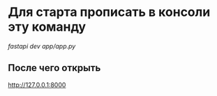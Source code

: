 # Для старта прописать в консоли эту команду
*fastapi dev app/app.py* 


## После чего открыть 
 http://127.0.0.1:8000
